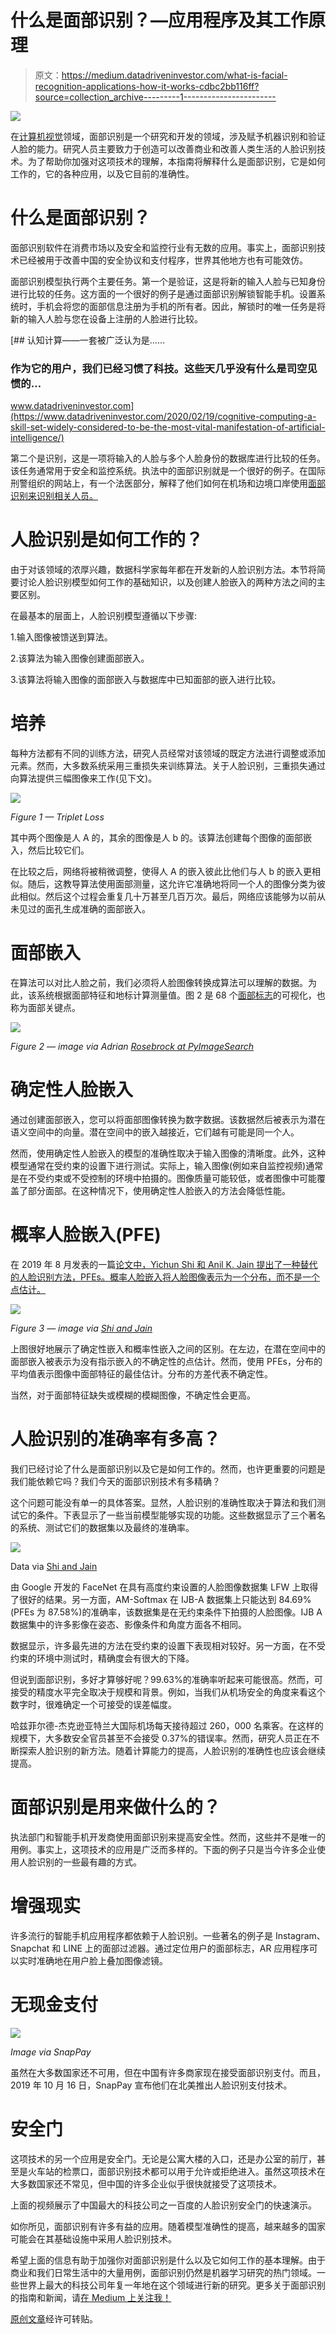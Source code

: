 # 什么是面部识别？—应用程序及其工作原理

> 原文：<https://medium.datadriveninvestor.com/what-is-facial-recognition-applications-how-it-works-cdbc2bb116ff?source=collection_archive---------1----------------------->

![](img/c4ee2403a29da15197c903c6a559b04c.png)

在[计算机视觉](https://lionbridge.ai/articles/what-is-computer-vision/)领域，面部识别是一个研究和开发的领域，涉及赋予机器识别和验证人脸的能力。研究人员主要致力于创造可以改善商业和改善人类生活的人脸识别技术。为了帮助你加强对这项技术的理解，本指南将解释什么是面部识别，它是如何工作的，它的各种应用，以及它目前的准确性。

# 什么是面部识别？

面部识别软件在消费市场以及安全和监控行业有无数的应用。事实上，面部识别技术已经被用于改善中国的安全协议和支付程序，世界其他地方也有可能效仿。

面部识别模型执行两个主要任务。第一个是验证，这是将新的输入人脸与已知身份进行比较的任务。这方面的一个很好的例子是通过面部识别解锁智能手机。设置系统时，手机会将您的面部信息注册为手机的所有者。因此，解锁时的唯一任务是将新的输入人脸与您在设备上注册的人脸进行比较。

[](https://www.datadriveninvestor.com/2020/02/19/cognitive-computing-a-skill-set-widely-considered-to-be-the-most-vital-manifestation-of-artificial-intelligence/) [## 认知计算——一套被广泛认为是……

### 作为它的用户，我们已经习惯了科技。这些天几乎没有什么是司空见惯的…

www.datadriveninvestor.com](https://www.datadriveninvestor.com/2020/02/19/cognitive-computing-a-skill-set-widely-considered-to-be-the-most-vital-manifestation-of-artificial-intelligence/) 

第二个是识别，这是一项将输入的人脸与多个人脸身份的数据库进行比较的任务。该任务通常用于安全和监控系统。执法中的面部识别就是一个很好的例子。在国际刑警组织的网站上，有一个法医部分，解释了他们如何在机场和边境口岸使用[面部识别来识别相关人员。](https://www.interpol.int/en/How-we-work/Forensics/Facial-Recognition)

# 人脸识别是如何工作的？

由于对该领域的浓厚兴趣，数据科学家每年都在开发新的人脸识别方法。本节将简要讨论人脸识别模型如何工作的基础知识，以及创建人脸嵌入的两种方法之间的主要区别。

在最基本的层面上，人脸识别模型遵循以下步骤:

1.输入图像被馈送到算法。

2.该算法为输入图像创建面部嵌入。

3.该算法将输入图像的面部嵌入与数据库中已知面部的嵌入进行比较。

# 培养

每种方法都有不同的训练方法，研究人员经常对该领域的既定方法进行调整或添加元素。然而，大多数系统采用三重损失来训练算法。关于人脸识别，三重损失通过向算法提供三幅图像来工作(见下文)。

![](img/dac4379b4e4106eeb4d8faea2e62c749.png)

*Figure 1 — Triplet Loss*

其中两个图像是人 A 的，其余的图像是人 b 的。该算法创建每个图像的面部嵌入，然后比较它们。

在比较之后，网络将被稍微调整，使得人 A 的嵌入彼此比他们与人 b 的嵌入更相似。随后，这教导算法使用面部测量，这允许它准确地将同一个人的图像分类为彼此相似。然后这个过程会重复几十万甚至几百万次。最后，网络应该能够为以前从未见过的面孔生成准确的面部嵌入。

# 面部嵌入

在算法可以对比人脸之前，我们必须将人脸图像转换成算法可以理解的数据。为此，该系统根据面部特征和地标计算测量值。图 2 是 68 个[面部标志](https://lionbridge.ai/services/image-annotation/#landmarkannotation)的可视化，也称为面部关键点。

![](img/783b4ce55d065176904f4927c8084335.png)

*Figure 2 — image via Adrian* [*Rosebrock at PyImageSearch*](https://www.pyimagesearch.com/author/adrian/)

# 确定性人脸嵌入

通过创建面部嵌入，您可以将面部图像转换为数字数据。该数据然后被表示为潜在语义空间中的向量。潜在空间中的嵌入越接近，它们越有可能是同一个人。

然而，使用确定性人脸嵌入的模型的准确性取决于输入图像的清晰度。此外，这种模型通常在受约束的设置下进行测试。实际上，输入图像(例如来自监控视频)通常是在不受约束或不受控制的环境中拍摄的。图像质量可能较低，或者图像中可能覆盖了部分面部。在这种情况下，使用确定性人脸嵌入的方法会降低性能。

# 概率人脸嵌入(PFE)

在 2019 年 8 月发表的一篇[论文中，Yichun Shi 和 Anil K. Jain 提出了一种替代的人脸识别方法，PFEs。概率人脸嵌入将人脸图像表示为一个分布，而不是一个点估计。](https://arxiv.org/pdf/1904.09658.pdf)

![](img/3a09fc0e8dcc664d41158b0e166af811.png)

*Figure 3 — image via* [*Shi and Jain*](https://arxiv.org/pdf/1904.09658.pdf)

上图很好地展示了确定性嵌入和概率性嵌入之间的区别。在左边，在潜在空间中的面部嵌入被表示为没有指示嵌入的不确定性的点估计。然而，使用 PFEs，分布的平均值表示图像中面部特征的最佳估计。分布的方差代表不确定性。

当然，对于面部特征缺失或模糊的模糊图像，不确定性会更高。

# 人脸识别的准确率有多高？

我们已经讨论了什么是面部识别以及它是如何工作的。然而，也许更重要的问题是我们能依赖它吗？我们今天的面部识别技术有多精确？

这个问题可能没有单一的具体答案。显然，人脸识别的准确性取决于算法和我们测试它的条件。下表显示了一些当前模型能够实现的功能。这些数据显示了三个著名的系统、测试它们的数据集以及最终的准确率。

![](img/f60a64d169784a1386b07eb5887f97fe.png)

Data via [Shi and Jain](https://arxiv.org/pdf/1904.09658.pdf)

由 Google 开发的 FaceNet 在具有高度约束设置的人脸图像数据集 LFW 上取得了很好的结果。另一方面，AM-Softmax 在 IJB-A 数据集上只能达到 84.69%(PFEs 为 87.58%)的准确率，该数据集是在无约束条件下拍摄的人脸图像。IJB A 数据集中的许多影像在姿态、影像条件和角度方面各不相同。

数据显示，许多最先进的方法在受约束的设置下表现相对较好。另一方面，在不受约束的环境中测试时，精确度会有很大的下降。

但说到面部识别，多好才算够好呢？99.63%的准确率听起来可能很高。然而，可接受的精度水平完全取决于规模和背景。例如，当我们从机场安全的角度来看这个数字时，很难确定一个可接受的误差幅度。

哈兹菲尔德-杰克逊亚特兰大国际机场每天接待超过 260，000 名乘客。在这样的规模下，大多数安全官员甚至不会接受 0.37%的错误率。然而，研究人员正在不断探索人脸识别的新方法。随着计算能力的提高，人脸识别的准确性也应该会继续提高。

# 面部识别是用来做什么的？

执法部门和智能手机开发商使用面部识别来提高安全性。然而，这些并不是唯一的用例。事实上，这项技术的应用是广泛而多样的。下面的例子只是当今许多企业使用人脸识别的一些最有趣的方式。

# 增强现实

许多流行的智能手机应用程序都依赖于人脸识别。一些著名的例子是 Instagram、Snapchat 和 LINE 上的面部过滤器。通过定位用户的面部标志，AR 应用程序可以实时准确地在用户脸上叠加图像滤镜。

# 无现金支付

![](img/6906ffe7ccdc2c8ea3bd5856a3e20308.png)

*Image via SnapPay*

虽然在大多数国家还不可用，但在中国有许多商家现在接受面部识别支付。而且，2019 年 10 月 16 日，SnapPay 宣布他们在北美推出人脸识别支付技术。

# 安全门

这项技术的另一个应用是安全门。无论是公寓大楼的入口，还是办公室的前厅，甚至是火车站的检票口，面部识别技术都可以用于允许或拒绝进入。虽然这项技术在大多数国家还不常见，但中国的许多企业似乎很快就接受了这项技术。

上面的视频展示了中国最大的科技公司之一百度的人脸识别安全门的快速演示。

如你所见，面部识别有许多有益的应用。随着模型准确性的提高，越来越多的国家可能会在其基础设施中采用人脸识别技术。

希望上面的信息有助于加强你对面部识别是什么以及它如何工作的基本理解。由于商业和我们日常生活中的大量用例，面部识别仍然是机器学习研究的热门领域。一些世界上最大的科技公司年复一年地在这个领域进行新的研究。更多关于面部识别的指南和新闻，请[在 Medium 上关注我！](https://medium.com/@LimarcA)

[原创文章](https://lionbridge.ai/articles/what-is-facial-recognition/)经许可转贴。
